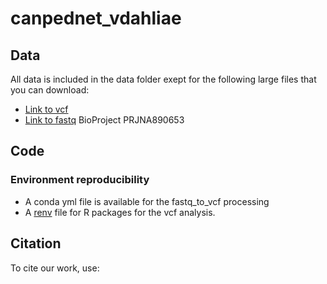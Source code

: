 # canpednet_vdahliae

## Data

All data is included in the data folder exept for the following large files that you can download:
- [Link to vcf](https://datadryad.org/stash/dataset/doi:10.5061/dryad.g79cnp5v0)
- [Link to fastq]() BioProject PRJNA890653

## Code



### Environment reproducibility

- A conda yml file is available for the fastq_to_vcf processing
- A [renv](https://rstudio.github.io/renv/articles/renv.html) file for R packages for the vcf analysis.

## Citation

To cite our work, use:
